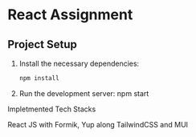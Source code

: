 # React Assignment

## Project Setup

1. Install the necessary dependencies:
   ```bash
   npm install

2. Run the development server:
   npm start

Impletmented Tech Stacks 

React JS with Formik, Yup along TailwindCSS and MUI